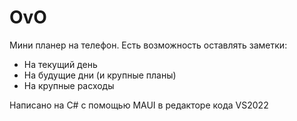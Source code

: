 # OvO

Мини планер на телефон. Есть возможность оставлять заметки:
  - На текущий день
  - На будущие дни (и крупные планы)
  - На крупные расходы

Написано на C# с помощью MAUI в редакторе кода VS2022
